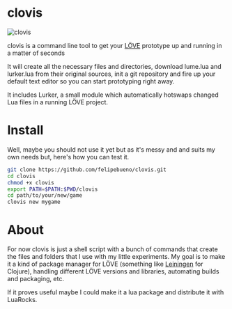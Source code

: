# clovis

![clovis](https://i.imgur.com/A8aWlGI.gif)

clovis is a command line tool to get your [LÖVE](https://love2d.org/) prototype up and running in a matter of seconds

It will create all the necessary files and directories, download lume.lua and lurker.lua from their original sources, init a git repository and fire up your default text editor so you can start prototyping right away.

It includes Lurker, a small module which automatically hotswaps changed Lua files in a running LÖVE project.

# Install
Well, maybe you should not use it yet but as it's messy and and suits my own needs but, here's how you can test it.
```bash
git clone https://github.com/felipebueno/clovis.git
cd clovis
chmod +x clovis
export PATH=$PATH:$PWD/clovis
cd path/to/your/new/game
clovis new mygame
```

# About
For now clovis is just a shell script with a bunch of commands that create the files and folders that I use with my little experiments. My goal is to make it a kind of package manager for LÖVE (something like [Leiningen](http://leiningen.org/) for Clojure), handling different LÖVE versions and libraries, automating builds and packaging, etc.

If it proves useful maybe I could make it a lua package and distribute it with LuaRocks.
